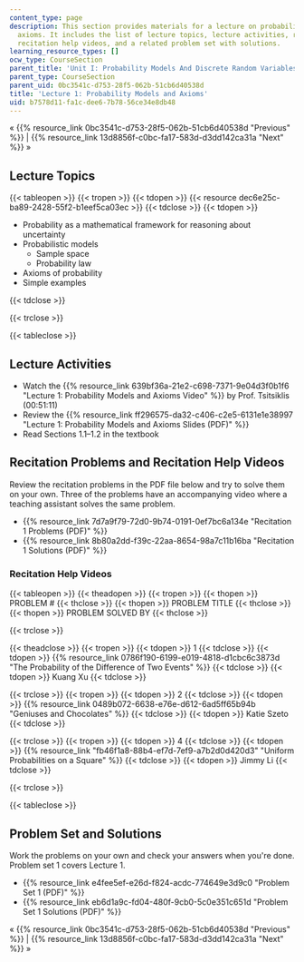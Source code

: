 ```yaml
---
content_type: page
description: This section provides materials for a lecture on probability models and
  axioms. It includes the list of lecture topics, lecture activities, recitation problems,
  recitation help videos, and a related problem set with solutions.
learning_resource_types: []
ocw_type: CourseSection
parent_title: 'Unit I: Probability Models And Discrete Random Variables '
parent_type: CourseSection
parent_uid: 0bc3541c-d753-28f5-062b-51cb6d40538d
title: 'Lecture 1: Probability Models and Axioms'
uid: b7578d11-fa1c-dee6-7b78-56ce34e8db48
---
```


« {{% resource_link 0bc3541c-d753-28f5-062b-51cb6d40538d "Previous" %}} | {{% resource_link 13d8856f-c0bc-fa17-583d-d3dd142ca31a "Next" %}} »

Lecture Topics
--------------

{{< tableopen >}}
{{< tropen >}}
{{< tdopen >}}
{{< resource dec6e25c-ba89-2428-55f2-b1eef5ca03ec >}}
{{< tdclose >}}
{{< tdopen >}}


*   Probability as a mathematical framework for reasoning about uncertainty
*   Probabilistic models
    *   Sample space
    *   Probability law
*   Axioms of probability
*   Simple examples


{{< tdclose >}}

{{< trclose >}}

{{< tableclose >}}

Lecture Activities
------------------

*   Watch the {{% resource_link 639bf36a-21e2-c698-7371-9e04d3f0b1f6 "Lecture 1: Probability Models and Axioms Video" %}} by Prof. Tsitsiklis (00:51:11)
*   Review the {{% resource_link ff296575-da32-c406-c2e5-6131e1e38997 "Lecture 1: Probability Models and Axioms Slides (PDF)" %}}
*   Read Sections 1.1–1.2 in the textbook

Recitation Problems and Recitation Help Videos
----------------------------------------------

Review the recitation problems in the PDF file below and try to solve them on your own. Three of the problems have an accompanying video where a teaching assistant solves the same problem.

*   {{% resource_link 7d7a9f79-72d0-9b74-0191-0ef7bc6a134e "Recitation 1 Problems (PDF)" %}}
*   {{% resource_link 8b80a2dd-f39c-22aa-8654-98a7c11b16ba "Recitation 1 Solutions (PDF)" %}}

### Recitation Help Videos

{{< tableopen >}}
{{< theadopen >}}
{{< tropen >}}
{{< thopen >}}
PROBLEM #
{{< thclose >}}
{{< thopen >}}
PROBLEM TITLE
{{< thclose >}}
{{< thopen >}}
PROBLEM SOLVED BY
{{< thclose >}}

{{< trclose >}}

{{< theadclose >}}
{{< tropen >}}
{{< tdopen >}}
1
{{< tdclose >}}
{{< tdopen >}}
{{% resource_link 0786f190-6199-e019-4818-d1cbc6c3873d "The Probability of the Difference of Two Events" %}}
{{< tdclose >}}
{{< tdopen >}}
Kuang Xu
{{< tdclose >}}

{{< trclose >}}
{{< tropen >}}
{{< tdopen >}}
2
{{< tdclose >}}
{{< tdopen >}}
{{% resource_link 0489b072-6638-e76e-d612-6ad5ff65b94b "Geniuses and Chocolates" %}}
{{< tdclose >}}
{{< tdopen >}}
Katie Szeto
{{< tdclose >}}

{{< trclose >}}
{{< tropen >}}
{{< tdopen >}}
4
{{< tdclose >}}
{{< tdopen >}}
{{% resource_link "fb46f1a8-88b4-ef7d-7ef9-a7b2d0d420d3" "Uniform Probabilities on a Square" %}}
{{< tdclose >}}
{{< tdopen >}}
Jimmy Li
{{< tdclose >}}

{{< trclose >}}

{{< tableclose >}}

Problem Set and Solutions
-------------------------

Work the problems on your own and check your answers when you're done. Problem set 1 covers Lecture 1.

*   {{% resource_link e4fee5ef-e26d-f824-acdc-774649e3d9c0 "Problem Set 1 (PDF)" %}}
*   {{% resource_link eb6d1a9c-fd04-480f-9cb0-5c0e351c651d "Problem Set 1 Solutions (PDF)" %}}

« {{% resource_link 0bc3541c-d753-28f5-062b-51cb6d40538d "Previous" %}} | {{% resource_link 13d8856f-c0bc-fa17-583d-d3dd142ca31a "Next" %}} »